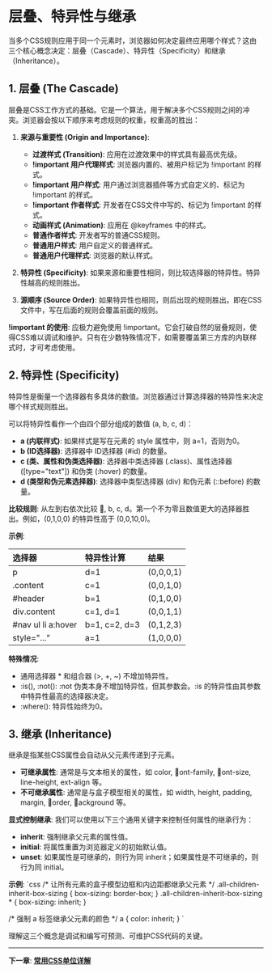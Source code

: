 ﻿# 层叠、特异性与继承

当多个CSS规则应用于同一个元素时，浏览器如何决定最终应用哪个样式？这由三个核心概念决定：层叠（Cascade）、特异性（Specificity）和继承（Inheritance）。

## 1. 层叠 (The Cascade)

层叠是CSS工作方式的基础。它是一个算法，用于解决多个CSS规则之间的冲突。浏览器会按以下顺序来考虑规则的权重，权重高的胜出：

1.  **来源与重要性 (Origin and Importance)**:
    - **过渡样式 (Transition)**: 应用在过渡效果中的样式具有最高优先级。
    - **!important 用户代理样式**: 浏览器内置的、被用户标记为 !important 的样式。
    - **!important 用户样式**: 用户通过浏览器插件等方式自定义的、标记为 !important 的样式。
    - **!important 作者样式**: 开发者在CSS文件中写的、标记为 !important 的样式。
    - **动画样式 (Animation)**: 应用在 @keyframes 中的样式。
    - **普通作者样式**: 开发者写的普通CSS规则。
    - **普通用户样式**: 用户自定义的普通样式。
    - **普通用户代理样式**: 浏览器的默认样式。

2.  **特异性 (Specificity)**: 如果来源和重要性相同，则比较选择器的特异性。特异性越高的规则胜出。

3.  **源顺序 (Source Order)**: 如果特异性也相同，则后出现的规则胜出。即在CSS文件中，写在后面的规则会覆盖前面的规则。

**!important 的使用**:
应极力避免使用 !important。它会打破自然的层叠规则，使得CSS难以调试和维护。只有在少数特殊情况下，如需要覆盖第三方库的内联样式时，才可考虑使用。

## 2. 特异性 (Specificity)

特异性是衡量一个选择器有多具体的数值。浏览器通过计算选择器的特异性来决定哪个样式规则胜出。

可以将特异性看作一个由四个部分组成的数值 (a, b, c, d)：

- **a (内联样式)**: 如果样式是写在元素的 style 属性中，则 a=1，否则为0。
- **b (ID选择器)**: 选择器中 ID选择器 (#id) 的数量。
- **c (类、属性和伪类选择器)**: 选择器中类选择器 (.class)、属性选择器 ([type="text"]) 和伪类 (:hover) 的数量。
- **d (类型和伪元素选择器)**: 选择器中类型选择器 (div) 和伪元素 (::before) 的数量。

**比较规则**:
从左到右依次比较 , b, c, d。第一个不为零且数值更大的选择器胜出。例如，(0,1,0,0) 的特异性高于 (0,0,10,0)。

**示例**:

| 选择器 | 特异性计算 | 结果 |
| :--- | :--- | :--- |
| p | d=1 | (0,0,0,1) |
| .content | c=1 | (0,0,1,0) |
| #header | b=1 | (0,1,0,0) |
| div.content | c=1, d=1 | (0,0,1,1) |
| #nav ul li a:hover | b=1, c=2, d=3 | (0,1,2,3) |
| style="..." | a=1 | (1,0,0,0) |

**特殊情况**:
- 通用选择器 * 和组合器 (>, +, ~) 不增加特异性。
- :is(), :not(): :not 伪类本身不增加特异性，但其参数会。:is 的特异性由其参数中特异性最高的选择器决定。
- :where(): 特异性始终为0。

## 3. 继承 (Inheritance)

继承是指某些CSS属性会自动从父元素传递到子元素。

- **可继承属性**: 通常是与文本相关的属性，如 color, ont-family, ont-size, line-height, 	ext-align 等。
- **不可继承属性**: 通常是与盒子模型相关的属性，如 width, height, padding, margin, order, ackground 等。

**显式控制继承**:
我们可以使用以下三个通用关键字来控制任何属性的继承行为：

- **inherit**: 强制继承父元素的属性值。
- **initial**: 将属性重置为浏览器定义的初始默认值。
- **unset**: 如果属性是可继承的，则行为同 inherit；如果属性是不可继承的，则行为同 initial。

**示例**:
`css
/* 让所有元素的盒子模型边框和内边距都继承父元素 */
.all-children-inherit-box-sizing {
  box-sizing: border-box;
}
.all-children-inherit-box-sizing * {
  box-sizing: inherit;
}

/* 强制 a 标签继承父元素的颜色 */
a {
  color: inherit;
}
`

理解这三个概念是调试和编写可预测、可维护CSS代码的关键。

---
**下一章**: **[常用CSS单位详解](css-units.md)**
